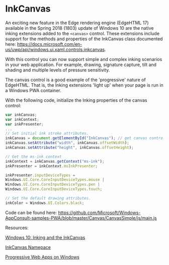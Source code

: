 # InkCanvas

An exciting new feature in the Edge rendering engine (EdgeHTML 17) available in the Spring 2018 (1803) update of Windows 10 are the native inking extensions added to the ``<canvas>`` control. These extensions include support for the methods and properties of the InkCanvas class documented here: https://docs.microsoft.com/en-us/uwp/api/windows.ui.xaml.controls.inkcanvas.

With this control you can now support simple and complex inking scenarios in your web application. For example, drawing, signature capture, tilt and shading and multiple levels of pressure sensitivity. 

The canvas control is a good example of the 'progressive' nature of EdgeHTML. That is, the Inking extensions 'light up' when your page is run in a Windows PWA container.

With the following code, initialize the Inking properties of the canvas control:

```javascript
var inkCanvas;
var inkContext;
var inkPresenter;
...
// Set initial ink stroke attributes.
inkCanvas = document.getElementById("InkCanvas"); // get canvas control
inkCanvas.setAttribute("width", inkCanvas.offsetWidth);
inkCanvas.setAttribute("height", inkCanvas.offsetHeight);

// Get the ms-ink context
inkContext = inkCanvas.getContext("ms-ink");
inkPresenter = inkContext.msInkPresenter;

inkPresenter.inputDeviceTypes =
Windows.UI.Core.CoreInputDeviceTypes.mouse |
Windows.UI.Core.CoreInputDeviceTypes.pen |
Windows.UI.Core.CoreInputDeviceTypes.touch;

// Set the default drawing attributes.
inkColor = Windows.UI.Colors.black;
```
Code can be found here: https://github.com/Microsoft/Windows-AppConsult-samples-PWA/blob/master/Canvas/CanvasSimple/js/main.js


Resources:

[Windows 10: Inking and the InkCanvas](https://mva.microsoft.com/en-us/training-courses/windows-10-inking-and-the-inkcanvas-14586?l=LRhlWJFsB_5205632527)

[InkCanvas Namepace](https://docs.microsoft.com/en-us/uwp/api/windows.ui.xaml.controls.inkcanvas.
)

[Progressive Web Apps on Windows](https://docs.microsoft.com/en-us/microsoft-edge/progressive-web-apps)
